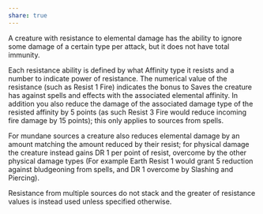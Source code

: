 ```yaml
---
share: true
---
```

A creature with resistance to elemental damage has the ability to ignore some damage of a certain type per attack, but it does not have total immunity.

Each resistance ability is defined by what Affinity type it resists and a number to indicate power of resistance. The numerical value of the resistance (such as Resist 1 Fire) indicates the bonus to Saves the creature has against spells and effects with the associated elemental affinity. In addition you also reduce the damage of the associated damage type of the resisted affinity by 5 points (as such Resist 3 Fire would reduce incoming fire damage by 15 points); this only applies to sources from spells.

For mundane sources a creature also reduces elemental damage by an amount matching the amount reduced by their resist; for physical damage the creature instead gains DR 1 per point of resist, overcome by the other physical damage types (For example Earth Resist 1 would grant 5 reduction against bludgeoning from spells, and DR 1 overcome by Slashing and Piercing).

Resistance from multiple sources do not stack and the greater of resistance values is instead used unless specified otherwise.